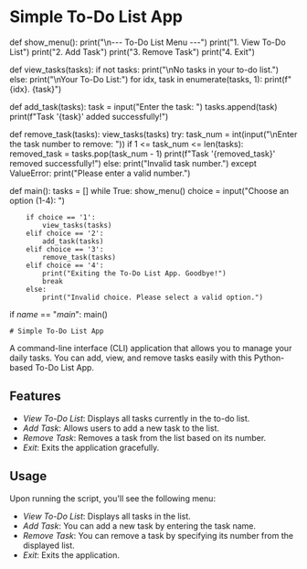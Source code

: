 # Simple To-Do List App

def show_menu():
    print("\n--- To-Do List Menu ---")
    print("1. View To-Do List")
    print("2. Add Task")
    print("3. Remove Task")
    print("4. Exit")
    
def view_tasks(tasks):
    if not tasks:
        print("\nNo tasks in your to-do list.")
    else:
        print("\nYour To-Do List:")
        for idx, task in enumerate(tasks, 1):
            print(f"{idx}. {task}")

def add_task(tasks):
    task = input("Enter the task: ")
    tasks.append(task)
    print(f"Task '{task}' added successfully!")

def remove_task(tasks):
    view_tasks(tasks)
    try:
        task_num = int(input("\nEnter the task number to remove: "))
        if 1 <= task_num <= len(tasks):
            removed_task = tasks.pop(task_num - 1)
            print(f"Task '{removed_task}' removed successfully!")
        else:
            print("Invalid task number.")
    except ValueError:
        print("Please enter a valid number.")

def main():
    tasks = []
    while True:
        show_menu()
        choice = input("Choose an option (1-4): ")
        
        if choice == '1':
            view_tasks(tasks)
        elif choice == '2':
            add_task(tasks)
        elif choice == '3':
            remove_task(tasks)
        elif choice == '4':
            print("Exiting the To-Do List App. Goodbye!")
            break
        else:
            print("Invalid choice. Please select a valid option.")

if _name_ == "_main_":
    main()


    # Simple To-Do List App

A command-line interface (CLI) application that allows you to manage your daily tasks. You can add, view, and remove tasks easily with this Python-based To-Do List App.

## Features

- *View To-Do List*: Displays all tasks currently in the to-do list.
- *Add Task*: Allows users to add a new task to the list.
- *Remove Task*: Removes a task from the list based on its number.
- *Exit*: Exits the application gracefully.


    
## Usage

Upon running the script, you'll see the following menu:

- *View To-Do List*: Displays all tasks in the list.
- *Add Task*: You can add a new task by entering the task name.
- *Remove Task*: You can remove a task by specifying its number from the displayed list.
- *Exit*: Exits the application.

